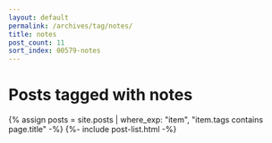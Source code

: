 ```yaml
---
layout: default
permalink: /archives/tag/notes/
title: notes
post_count: 11
sort_index: 00579-notes
---
```

<h1 class="page-heading">Posts tagged with notes</h1>
{% assign posts = site.posts | where_exp: "item", "item.tags contains page.title" -%}
{%- include post-list.html -%}
